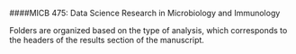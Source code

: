 ####MICB 475: Data Science Research in Microbiology and Immunology

Folders are organized based on the type of analysis, which corresponds to the headers of the results section of the manuscript. 
